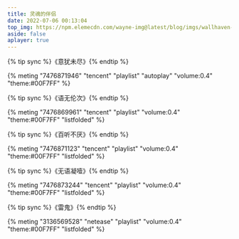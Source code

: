 ```yaml
---
title: 灵魂的伴侣
date: 2022-07-06 00:13:04
top_img: https://npm.elemecdn.com/wayne-img@latest/blog/imgs/wallhaven-43d9lv.jpg
aside: false
aplayer: true
---
```

{% tip sync %}《意犹未尽》{% endtip %}

{% meting "7476871946" "tencent" "playlist" "autoplay" "volume:0.4" "theme:#00F7FF" %}

{% tip sync %}《语无伦次》{% endtip %}

{% meting "7476869961" "tencent" "playlist" "volume:0.4" "theme:#00F7FF" "listfolded" %}

{% tip sync %}《百听不厌》{% endtip %}

{% meting "7476871123" "tencent" "playlist" "volume:0.4" "theme:#00F7FF" "listfolded" %}

{% tip sync %}《无语凝噎》{% endtip %}

{% meting "7476873244" "tencent" "playlist" "volume:0.4" "theme:#00F7FF" "listfolded" %}

{% tip sync %}《雷鬼》{% endtip %}

{% meting "3136569528" "netease" "playlist" "volume:0.4" "theme:#00F7FF" "listfolded" %}